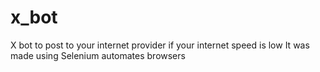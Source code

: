# x_bot
X bot to post to your internet provider if your internet speed is low 
It was made using Selenium automates browsers
